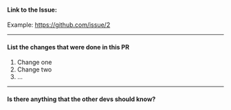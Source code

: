 #### Link to the Issue:  
Example: https://github.com/issue/2

---
#### List the changes that were done in this PR  
1. Change one
2. Change two
3. ...

---
#### Is there anything that the other devs should know?  
